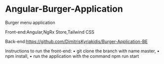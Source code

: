 # Angular-Burger-Application

Burger menu application

Front-end:Angular,NgRx Store,Tailwind CSS

Back-end:https://github.com/DimitrisKyriakidis/Burger-Application-BE

Instructions to run the front-end:
•	git clone the branch with name master,
•	npm install,
•	run the application with the command npm run start

